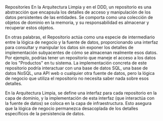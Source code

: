 Repositories
En la Arquitectura Limpia y en el DDD, un repositorio es una abstracción que encapsula los detalles de acceso y manipulación de los datos persistentes de las entidades. Se comporta como una colección de objetos de dominio en la memoria, y su responsabilidad es almacenar y recuperar estos objetos.

En otras palabras, el Repositorio actúa como una especie de intermediario entre la lógica de negocio y la fuente de datos, proporcionando una interfaz para consultar y manipular los datos sin exponer los detalles de implementación subyacentes de cómo se almacenan realmente esos datos. Por ejemplo, podrías tener un repositorio que maneje el acceso a los datos de los "Productos" en tu sistema. La implementación concreta de este repositorio podría interactuar con una base de datos SQL, una base de datos NoSQL, una API web o cualquier otra fuente de datos, pero la lógica de negocio que utiliza el repositorio no necesita saber nada sobre esos detalles.

En la Arquitectura Limpia, se define una interfaz para cada repositorio en la capa de dominio, y la implementación de esta interfaz (que interactúa con la fuente de datos) se coloca en la capa de infraestructura. Esto asegura que la lógica de negocio permanezca desacoplada de los detalles específicos de la persistencia de datos.